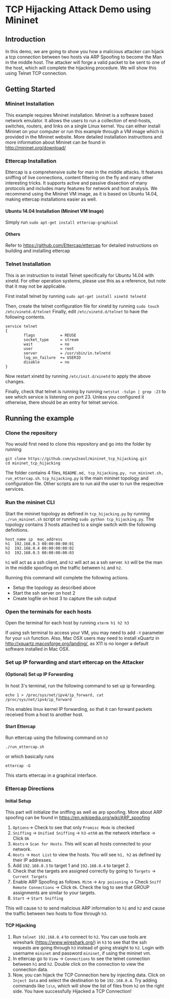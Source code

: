 # TCP Hijacking Attack Demo using Mininet

## Introduction
In this demo, we are going to show you how a malicious attacker can hijack a tcp connection between two hosts via ARP Spoofing to become the Man in the middle host. The attacker will forge a valid packet to be sent to one of the host, which will complete the hijacking procedure. We will show this using Telnet TCP connection.

## Getting Started

### Mininet Installation

This example requires Mininet installation. Mininet is a software based network emulator. It allows the users to run a collection of end-hosts, switches, routers, and links on a single Linux kernel. You can either install Mininet on your computer or run this example through a VM image which is provided in the Mininet website. More detailed installation instructions and more information about Mininet can be found in http://mininet.org/download/

### Ettercap Installation

Ettercap is a comprehensive suite for man in the middle attacks. It features sniffing of live connections, content filtering on the fly and many other interesting tricks. It supports active and passive dissection of many protocols and includes many features for network and host analysis. We recommend using the Mininet VM image, as it is based on Ubuntu 14.04, making ettercap installations easier as well.

#### Ubuntu 14.04 Installation (Mininet VM Image)
Simply run `sudo apt-get install ettercap-graphical`

#### Others
Refer to https://github.com/Ettercap/ettercap for detailed instructions on building and installing ettercap

### Telnet Installation

This is an instruction to install Telnet specifically for Ubuntu 14.04 with xinetd. For other operation systems, please use this as a reference, but note that it may not be applicable.

First install telnet by running `sudo apt-get install xinetd telnetd`

Then, create the telnet configuration file for xinetd by running `sudo touch /etc/xinetd.d/telnet`
Finally, edit `/etc/xinetd.d/telnet` to have the following contents.
```
service telnet
{
        flags           = REUSE
        socket_type     = stream
        wait            = no
        user            = root
        server          = /usr/sbin/in.telnetd
        log_on_failure  += USERID
        disable         = no
}
```
Now restart xinetd by running `/etc/init.d/xinetd` to apply the above changes.

Finally, check that telnet is running by running `netstat -tulpn | grep :23` to see which service is listening on port 23. Unless you configured it otherwise, there should be an entry for telnet service.

## Running the example

### Clone the repository

You would first need to clone this repository and go into the folder by running
```
git clone https://github.com/yo2seol/mininet_tcp_hijacking.git
cd mininet_tcp_hijacking
```
The folder contains 4 files, `README.md, tcp_hijacking.py, run_mininet.sh, run_ettercap.sh`.  `tcp_hijacking.py` is the main mininet topology and configuration file. Other scripts are to run aid the user to run the respective services.

### Run the mininet CLI 

Start the mininet topology as defined in `tcp_hijacking.py` by running `./run_mininet.sh` script or running `sudo python tcp_hijacking.py`. The topology contains 3 hosts attached to a single switch with the following definitions.
```
host_name ip  mac_address
h1  192.168.0.3 00:00:00:00:01
h2  192.168.0.4 00:00:00:00:02
h3  192.168.0.5 00:00:00:00:03
```
`h1` will act as a ssh client, and `h2` will act as a ssh server. `h3` will be the man in the middle spoofing on the traffic between `h1` and `h2`.

Running this command will complete the following actions.

* Setup the topology as described above
* Start the ssh server on host 2
* Create logfile on host 3 to capture the ssh output

### Open the terminals for each hosts
Open the terminal for each host by running `xterm h1 h2 h3`

If using ssh terminal to access your VM, you may need to add `-Y` parameter for your `ssh` function. Also, Mac OSX users may need to install xQuartz in http://xquartz.macosforge.org/landing/, as X11 is no longer a default software installed in Mac OSX.

### Set up IP forwarding and start ettercap on the Attacker

#### (Optional) Set up IP Forwarding
In host 3's terminal, run the following command to set up ip forwarding.
```
echo 1 > /proc/sys/net/ipv4/ip_forward, cat /proc/sys/net/ipv4/ip_forward
```
This enables linux kernel IP forwarding, so that it can forward packets received from a host to another host.

#### Start Ettercap
Run ettercap using the following command on `h3`
```
./run_ettercap.sh
```
or which basically runs
```
ettercap -G
```
This starts ettercap in a graphical interface.

### Ettercap Directions

#### Initial Setup

This part will initialize the sniffing as well as arp spoofing. More about ARP spoofing can be found in https://en.wikipedia.org/wiki/ARP_spoofing

1. `Options`-> Check to see that only `Promisc Mode` is checked
2. `Sniffing` -> `Unified Sniffing` -> `h3-eth0` as the network interface -> Click `Ok`
3. `Hosts`-> `Scan for Hosts`. This will scan all hosts connected to your network.
4. `Hosts` -> `Host List` to view the hosts. You will see `h1, h2` as defined by their IP addresses.
5. Add `192.168.0.3` to target 1 and `192.168.0.4` to target 2.
6. Check that the targets are assigned correctly by going to  `Targets` -> `Current Targets`
7. Enable ARP Spoofing as follows. `Mitm` -> `Arp poisoning` -> Check `Sniff Remote Connections` -> Click `Ok`.
  Check the log to see that GROUP assignments are similar to your targets.
8. `Start` -> `Start Sniffing`

This will cause `h3` to send malicious ARP information to `h1` and `h2` and cause the traffic between two hosts to flow through `h3`. 

#### TCP Hijacking

1. Run `telnet 192.168.0.4` to connect to `h2`. You can use tools are wireshark (https://www.wireshark.org/) in `h3` to see that the ssh requests are going through `h3` instead of going straight to `h2`. Login with username `mininet` and password `mininet`, if using the mininet vm.
2. In ettercap go to `View` -> `Connections` to see the telnet connection between `h1` and `h2`. Double click on the connection to view the connection data.
3. Now, you can hijack the TCP Connection here by injecting data. Click on `Inject Data` and select the destination to be `192.168.0.4`. Try adding commands like `ls\n`, which will show the list of files from `h2` on the right side. You have successfully Hijacked a TCP Connection!

